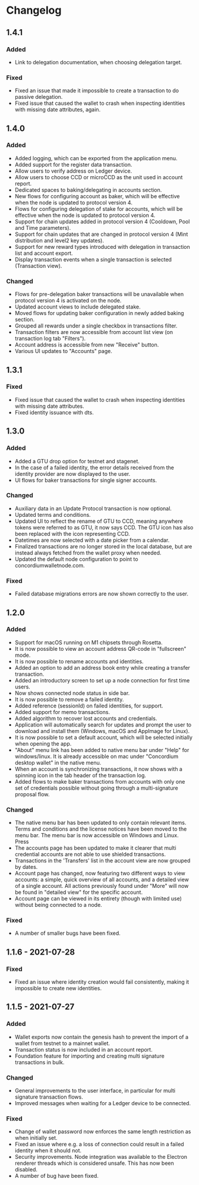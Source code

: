 # Changelog

## 1.4.1

### Added

-   Link to delegation documentation, when choosing delegation target.

### Fixed

-   Fixed an issue that made it impossible to create a transaction to do passive delegation.
-   Fixed issue that caused the wallet to crash when inspecting identities with missing date attributes, again.

## 1.4.0

### Added

-   Added logging, which can be exported from the application menu.
-   Added support for the register data transaction.
-   Allow users to verify address on Ledger device.
-   Allow users to choose CCD or microCCD as the unit used in account report.
-   Dedicated spaces to baking/delegating in accounts section.
-   New flows for configuring account as baker, which will be effective when the node is updated to protocol version 4.
-   Flows for configuring delegation of stake for accounts, which will be effective when the node is updated to protocol version 4.
-   Support for chain updates added in protocol version 4 (Cooldown, Pool and Time parameters).
-   Support for chain updates that are changed in protocol version 4 (Mint distribution and level2 key updates).
-   Support for new reward types introduced with delegation in transaction list and account export.
-   Display transaction events when a single transaction is selected (Transaction view).

### Changed

-   Flows for pre-delegation baker transactions will be unavailable when protocol version 4 is activated on the node.
-   Updated account views to include delegated stake.
-   Moved flows for updating baker configuration in newly added baking section.
-   Grouped all rewards under a single checkbox in transactions filter.
-   Transaction filters are now accessible from account list view (on transaction log tab "Filters").
-   Account address is accessible from new "Receive" button.
-   Various UI updates to "Accounts" page.

## 1.3.1

### Fixed

-   Fixed issue that caused the wallet to crash when inspecting identities with missing date attributes.
-   Fixed identity issuance with dts.

## 1.3.0

### Added

-   Added a GTU drop option for testnet and stagenet.
-   In the case of a failed identity, the error details received from the identity provider are now displayed to the user.
-   UI flows for baker transactions for single signer accounts.

### Changed

-   Auxiliary data in an Update Protocol transaction is now optional.
-   Updated terms and conditions.
-   Updated UI to reflect the rename of GTU to CCD, meaning anywhere tokens were referred to as GTU, it now says CCD. The GTU icon has also been replaced with the icon representing CCD.
-   Datetimes are now selected with a date picker from a calendar.
-   Finalized transactions are no longer stored in the local database, but are instead always fetched from the wallet proxy when needed.
-   Updated the default node configuration to point to concordiumwalletnode.com.

### Fixed

-   Failed database migrations errors are now shown correctly to the user.

## 1.2.0

### Added

-   Support for macOS running on M1 chipsets through Rosetta.
-   It is now possible to view an account address QR-code in "fullscreen" mode.
-   It is now possible to rename accounts and identities.
-   Added an option to add an address book entry while creating a transfer transaction.
-   Added an introductory screen to set up a node connection for first time users.
-   Now shows connected node status in side bar.
-   It is now possible to remove a failed identity.
-   Added reference (sessionId) on failed identities, for support.
-   Added support for memo transactions.
-   Added algorithm to recover lost accounts and credentials.
-   Application will automatically search for updates and prompt the user to download and install them (Windows, macOS and AppImage for Linux).
-   It is now possible to set a default account, which will be selected initially when opening the app.
-   "About" menu link has been added to native menu bar under "Help" for windows/linux. It is already accessible on mac under "Concordium desktop wallet" in the native menu.
-   When an account is synchronizing transactions, it now shows with a spinning icon in the tab header of the transaction log.
-   Added flows to make baker transactions from accounts with only one set of credentials possible without going through a multi-signature proposal flow.

### Changed

-   The native menu bar has been updated to only contain relevant items. Terms and conditions and the license notices have been moved to the menu bar. The menu bar is now accessible on Windows and Linux. Press
-   The accounts page has been updated to make it clearer that multi credential accounts are not able to use shielded transactions.
-   Transactions in the 'Transfers' list in the account view are now grouped by dates.
-   Account page has changed, now featuring two different ways to view accounts: a simple, quick overview of all accounts, and a detailed view of a single account. All actions previously found under "More" will now be found in "detailed view" for the specific account.
-   Account page can be viewed in its entirety (though with limited use) without being connected to a node.

### Fixed

-   A number of smaller bugs have been fixed.

## 1.1.6 - 2021-07-28

### Fixed

-   Fixed an issue where identity creation would fail consistently, making it impossible to create new identities.

## 1.1.5 - 2021-07-27

### Added

-   Wallet exports now contain the genesis hash to prevent the import of a wallet from testnet to a mainnet wallet.
-   Transaction status is now included in an account report.
-   Foundation feature for importing and creating multi signature transactions in bulk.

### Changed

-   General improvements to the user interface, in particular for multi signature transaction flows.
-   Improved messages when waiting for a Ledger device to be connected.

### Fixed

-   Change of wallet password now enforces the same length restriction as when initially set.
-   Fixed an issue where e.g. a loss of connection could result in a failed identity when it should not.
-   Security improvements. Node integration was available to the Electron renderer threads which is considered unsafe. This has now been disabled.
-   A number of bug have been fixed.
